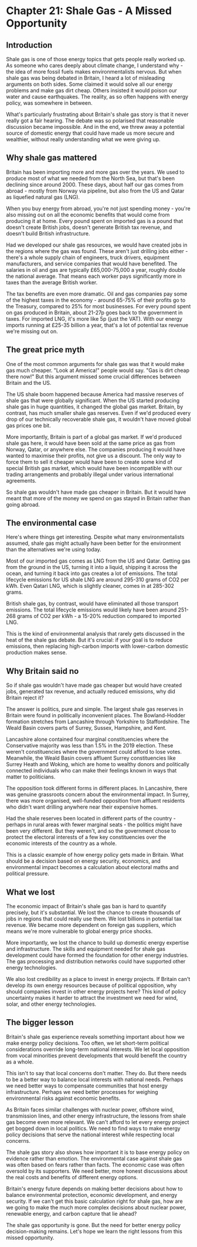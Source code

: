 # Chapter 21: Shale Gas - A Missed Opportunity

## Introduction

Shale gas is one of those energy topics that gets people really worked up. As someone who cares deeply about climate change, I understand why - the idea of more fossil fuels makes environmentalists nervous. But when shale gas was being debated in Britain, I heard a lot of misleading arguments on both sides. Some claimed it would solve all our energy problems and make gas dirt cheap. Others insisted it would poison our water and cause earthquakes. The reality, as so often happens with energy policy, was somewhere in between.

What's particularly frustrating about Britain's shale gas story is that it never really got a fair hearing. The debate was so polarised that reasonable discussion became impossible. And in the end, we threw away a potential source of domestic energy that could have made us more secure and wealthier, without really understanding what we were giving up.

## Why shale gas mattered

Britain has been importing more and more gas over the years. We used to produce most of what we needed from the North Sea, but that's been declining since around 2000. These days, about half our gas comes from abroad - mostly from Norway via pipeline, but also from the US and Qatar as liquefied natural gas (LNG).

When you buy energy from abroad, you're not just spending money - you're also missing out on all the economic benefits that would come from producing it at home. Every pound spent on imported gas is a pound that doesn't create British jobs, doesn't generate British tax revenue, and doesn't build British infrastructure.

Had we developed our shale gas resources, we would have created jobs in the regions where the gas was found. These aren't just drilling jobs either - there's a whole supply chain of engineers, truck drivers, equipment manufacturers, and service companies that would have benefited. The salaries in oil and gas are typically £65,000-75,000 a year, roughly double the national average. That means each worker pays significantly more in taxes than the average British worker.

The tax benefits are even more dramatic. Oil and gas companies pay some of the highest taxes in the economy - around 65-75% of their profits go to the Treasury, compared to 25% for most businesses. For every pound spent on gas produced in Britain, about 21-27p goes back to the government in taxes. For imported LNG, it's more like 5p (just the VAT). With our energy imports running at £25-35 billion a year, that's a lot of potential tax revenue we're missing out on.

## The great price myth

One of the most common arguments for shale gas was that it would make gas much cheaper. "Look at America!" people would say. "Gas is dirt cheap there now!" But this argument missed some crucial differences between Britain and the US.

The US shale boom happened because America had massive reserves of shale gas that were globally significant. When the US started producing shale gas in huge quantities, it changed the global gas market. Britain, by contrast, has much smaller shale gas reserves. Even if we'd produced every drop of our technically recoverable shale gas, it wouldn't have moved global gas prices one bit.

More importantly, Britain is part of a global gas market. If we'd produced shale gas here, it would have been sold at the same price as gas from Norway, Qatar, or anywhere else. The companies producing it would have wanted to maximise their profits, not give us a discount. The only way to force them to sell it cheaper would have been to create some kind of special British gas market, which would have been incompatible with our trading arrangements and probably illegal under various international agreements.

So shale gas wouldn't have made gas cheaper in Britain. But it would have meant that more of the money we spend on gas stayed in Britain rather than going abroad.

## The environmental case

Here's where things get interesting. Despite what many environmentalists assumed, shale gas might actually have been better for the environment than the alternatives we're using today.

Most of our imported gas comes as LNG from the US and Qatar. Getting gas from the ground in the US, turning it into a liquid, shipping it across the ocean, and turning it back into gas creates a lot of emissions. The total lifecycle emissions for US shale LNG are around 295-310 grams of CO2 per kWh. Even Qatari LNG, which is slightly cleaner, comes in at 285-302 grams.

British shale gas, by contrast, would have eliminated all those transport emissions. The total lifecycle emissions would likely have been around 251-268 grams of CO2 per kWh - a 15-20% reduction compared to imported LNG.

This is the kind of environmental analysis that rarely gets discussed in the heat of the shale gas debate. But it's crucial: if your goal is to reduce emissions, then replacing high-carbon imports with lower-carbon domestic production makes sense.

## Why Britain said no

So if shale gas wouldn't have made gas cheaper but would have created jobs, generated tax revenue, and actually reduced emissions, why did Britain reject it?

The answer is politics, pure and simple. The largest shale gas reserves in Britain were found in politically inconvenient places. The Bowland-Hodder formation stretches from Lancashire through Yorkshire to Staffordshire. The Weald Basin covers parts of Surrey, Sussex, Hampshire, and Kent.

Lancashire alone contained four marginal constituencies where the Conservative majority was less than 1.5% in the 2019 election. These weren't constituencies where the government could afford to lose votes. Meanwhile, the Weald Basin covers affluent Surrey constituencies like Surrey Heath and Woking, which are home to wealthy donors and politically connected individuals who can make their feelings known in ways that matter to politicians.

The opposition took different forms in different places. In Lancashire, there was genuine grassroots concern about the environmental impact. In Surrey, there was more organised, well-funded opposition from affluent residents who didn't want drilling anywhere near their expensive homes.

Had the shale reserves been located in different parts of the country - perhaps in rural areas with fewer marginal seats - the politics might have been very different. But they weren't, and so the government chose to protect the electoral interests of a few key constituencies over the economic interests of the country as a whole.

This is a classic example of how energy policy gets made in Britain. What should be a decision based on energy security, economics, and environmental impact becomes a calculation about electoral maths and political pressure.

## What we lost

The economic impact of Britain's shale gas ban is hard to quantify precisely, but it's substantial. We lost the chance to create thousands of jobs in regions that could really use them. We lost billions in potential tax revenue. We became more dependent on foreign gas suppliers, which means we're more vulnerable to global energy price shocks.

More importantly, we lost the chance to build up domestic energy expertise and infrastructure. The skills and equipment needed for shale gas development could have formed the foundation for other energy industries. The gas processing and distribution networks could have supported other energy technologies.

We also lost credibility as a place to invest in energy projects. If Britain can't develop its own energy resources because of political opposition, why should companies invest in other energy projects here? This kind of policy uncertainty makes it harder to attract the investment we need for wind, solar, and other energy technologies.

## The bigger lesson

Britain's shale gas experience reveals something important about how we make energy policy decisions. Too often, we let short-term political considerations override long-term national interests. We let local opposition from vocal minorities prevent developments that would benefit the country as a whole.

This isn't to say that local concerns don't matter. They do. But there needs to be a better way to balance local interests with national needs. Perhaps we need better ways to compensate communities that host energy infrastructure. Perhaps we need better processes for weighing environmental risks against economic benefits.

As Britain faces similar challenges with nuclear power, offshore wind, transmission lines, and other energy infrastructure, the lessons from shale gas become even more relevant. We can't afford to let every energy project get bogged down in local politics. We need to find ways to make energy policy decisions that serve the national interest while respecting local concerns.

The shale gas story also shows how important it is to base energy policy on evidence rather than emotion. The environmental case against shale gas was often based on fears rather than facts. The economic case was often oversold by its supporters. We need better, more honest discussions about the real costs and benefits of different energy options.

Britain's energy future depends on making better decisions about how to balance environmental protection, economic development, and energy security. If we can't get this basic calculation right for shale gas, how are we going to make the much more complex decisions about nuclear power, renewable energy, and carbon capture that lie ahead?

The shale gas opportunity is gone. But the need for better energy policy decision-making remains. Let's hope we learn the right lessons from this missed opportunity.
